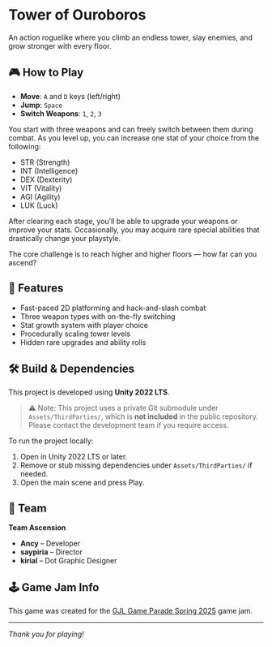 # Tower of Ouroboros

An action roguelike where you climb an endless tower, slay enemies, and grow stronger with every floor.

## 🎮 How to Play

- **Move**: `A` and `D` keys (left/right)
- **Jump**: `Space`
- **Switch Weapons**: `1`, `2`, `3`

You start with three weapons and can freely switch between them during combat. As you level up, you can increase one stat of your choice from the following:

- STR (Strength)
- INT (Intelligence)
- DEX (Dexterity)
- VIT (Vitality)
- AGI (Agility)
- LUK (Luck)

After clearing each stage, you’ll be able to upgrade your weapons or improve your stats. Occasionally, you may acquire rare special abilities that drastically change your playstyle.

The core challenge is to reach higher and higher floors — how far can you ascend?

## 🧱 Features

- Fast-paced 2D platforming and hack-and-slash combat
- Three weapon types with on-the-fly switching
- Stat growth system with player choice
- Procedurally scaling tower levels
- Hidden rare upgrades and ability rolls

## 🛠️ Build & Dependencies

This project is developed using **Unity 2022 LTS**.

> ⚠️ Note: This project uses a private Git submodule under `Assets/ThirdParties/`, which is **not included** in the public repository. Please contact the development team if you require access.

To run the project locally:
1. Open in Unity 2022 LTS or later.
2. Remove or stub missing dependencies under `Assets/ThirdParties/` if needed.
3. Open the main scene and press Play.

## 👥 Team

**Team Ascension**

- **Ancy** – Developer  
- **saypiria** – Director  
- **kirial** – Dot Graphic Designer

## 🕹️ Game Jam Info

This game was created for the [GJL Game Parade Spring 2025](https://itch.io/jam/gjl-game-parade-spring-2025) game jam.

---

*Thank you for playing!*
